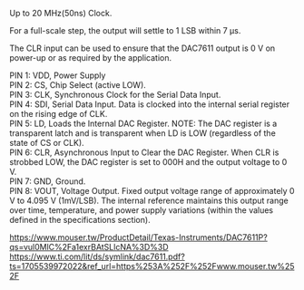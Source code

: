 Up to 20 MHz(50ns) Clock.  
  
For a full-scale step, the output will settle to 1 LSB within 7 µs.  
  
The CLR input can be used to ensure that the DAC7611 output is 0 V on power-up or as required by the application.  
  
PIN 1: VDD, Power Supply  
PIN 2: CS, Chip Select (active LOW).  
PIN 3: CLK, Synchronous Clock for the Serial Data Input.  
PIN 4: SDI, Serial Data Input. Data is clocked into the internal serial register on the rising edge of CLK.  
PIN 5: LD, Loads the Internal DAC Register. NOTE: The DAC register is a transparent latch and is transparent when LD is LOW (regardless of the state of CS or CLK).  
PIN 6: CLR, Asynchronous Input to Clear the DAC Register. When CLR is strobbed LOW, the DAC register is set to 000H and the output voltage to 0 V.  
PIN 7: GND, Ground.  
PIN 8: VOUT, Voltage Output. Fixed output voltage range of approximately 0 V to 4.095 V (1mV/LSB). The internal reference maintains this output range over time, temperature, and power supply variations (within the values defined in the specifications section).  

https://www.mouser.tw/ProductDetail/Texas-Instruments/DAC7611P?qs=vul0MlC%2Fa1exrBAtSLlcNA%3D%3D  
https://www.ti.com/lit/ds/symlink/dac7611.pdf?ts=1705539972022&ref_url=https%253A%252F%252Fwww.mouser.tw%252F  



